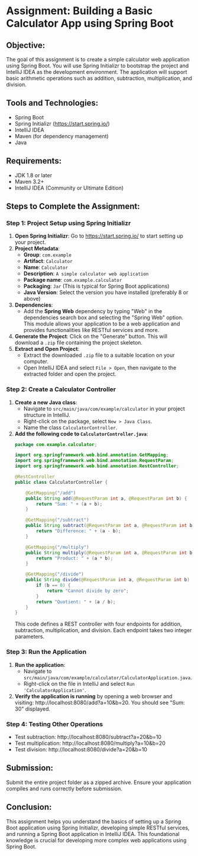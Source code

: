 # Assignment: Building a Basic Calculator App using Spring Boot

## Objective:
The goal of this assignment is to create a simple calculator web application using Spring Boot. You will use Spring Initializr to bootstrap the project and IntelliJ IDEA as the development environment. The application will support basic arithmetic operations such as addition, subtraction, multiplication, and division.

## Tools and Technologies:
- Spring Boot
- Spring Initializr (https://start.spring.io/)
- IntelliJ IDEA
- Maven (for dependency management)
- Java

## Requirements:
- JDK 1.8 or later
- Maven 3.2+
- IntelliJ IDEA (Community or Ultimate Edition)

## Steps to Complete the Assignment:

### Step 1: Project Setup using Spring Initializr
1. **Open Spring Initializr**: Go to https://start.spring.io/ to start setting up your project.
2. **Project Metadata**:
   - **Group**: `com.example`
   - **Artifact**: `Calculator`
   - **Name**: `Calculator`
   - **Description**: `A simple calculator web application`
   - **Package name**: `com.example.calculator`
   - **Packaging**: `Jar` (This is typical for Spring Boot applications)
   - **Java Version**: Select the version you have installed (preferably 8 or above)
3. **Dependencies**:
   - Add the **Spring Web** dependency by typing "Web" in the dependencies search box and selecting the "Spring Web" option. This module allows your application to be a web application and provides functionalities like RESTful services and more.
4. **Generate the Project**: Click on the "Generate" button. This will download a `.zip` file containing the project skeleton.
5. **Extract and Open Project**:
   - Extract the downloaded `.zip` file to a suitable location on your computer.
   - Open IntelliJ IDEA and select `File > Open`, then navigate to the extracted folder and open the project.

### Step 2: Create a Calculator Controller
1. **Create a new Java class**:
   - Navigate to `src/main/java/com/example/calculator` in your project structure in IntelliJ.
   - Right-click on the package, select `New > Java Class`.
   - Name the class `CalculatorController`.
2. **Add the following code to `CalculatorController.java`**:
   ```java
   package com.example.calculator;

   import org.springframework.web.bind.annotation.GetMapping;
   import org.springframework.web.bind.annotation.RequestParam;
   import org.springframework.web.bind.annotation.RestController;

   @RestController
   public class CalculatorController {

       @GetMapping("/add")
       public String add(@RequestParam int a, @RequestParam int b) {
           return "Sum: " + (a + b);
       }

       @GetMapping("/subtract")
       public String subtract(@RequestParam int a, @RequestParam int b) {
           return "Difference: " + (a - b);
       }

       @GetMapping("/multiply")
       public String multiply(@RequestParam int a, @RequestParam int b) {
           return "Product: " + (a * b);
       }

       @GetMapping("/divide")
       public String divide(@RequestParam int a, @RequestParam int b) {
           if (b == 0) {
               return "Cannot divide by zero";
           }
           return "Quotient: " + (a / b);
       }
   }
   ```
   This code defines a REST controller with four endpoints for addition, subtraction, multiplication, and division. Each endpoint takes two integer parameters.

### Step 3: Run the Application
1. **Run the application**:
   - Navigate to `src/main/java/com/example/calculator/CalculatorApplication.java`.
   - Right-click on the file in IntelliJ and select `Run 'CalculatorApplication'`.
2. **Verify the application is running** by opening a web browser and visiting: http://localhost:8080/add?a=10&b=20. You should see "Sum: 30" displayed.

### Step 4: Testing Other Operations
- Test subtraction: http://localhost:8080/subtract?a=20&b=10
- Test multiplication: http://localhost:8080/multiply?a=10&b=20
- Test division: http://localhost:8080/divide?a=20&b=10

## Submission:
Submit the entire project folder as a zipped archive. Ensure your application compiles and runs correctly before submission.

## Conclusion:
This assignment helps you understand the basics of setting up a Spring Boot application using Spring Initializr, developing simple RESTful services, and running a Spring Boot application in IntelliJ IDEA. This foundational knowledge is crucial for developing more complex web applications using Spring Boot.

